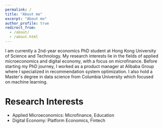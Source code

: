 ```yaml
---
permalink: /
title: "About me"
excerpt: "About me"
author_profile: true
redirect_from: 
  - /about/
  - /about.html
---
```


I am currently a 2nd-year economics PhD student at Hong Kong University of Science and Technology. My research interests lie in the fields of applied microeconomics and digital economy, with a focus on microfinance. Before starting my PhD journey, I worked as a product manager at Alibaba Group where I specialized in recommendation system optimization. I also hold a Master's degree in data science from Columbia University which focused on machine learning.


Research Interests
======
- Applied Microeconomics: Microfinance, Education
- Digital Economy: Platform Economics, Fintech

